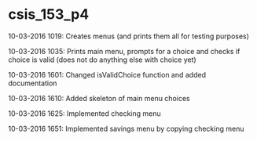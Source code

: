 # csis_153_p4

10-03-2016 1019: Creates menus (and prints them all for testing purposes)

10-03-2016 1035: Prints main menu, prompts for a choice and checks if choice is valid (does not do anything else with choice yet)

10-03-2016 1601: Changed isValidChoice function and added documentation

10-03-2016 1610: Added skeleton of main menu choices

10-03-2016 1625: Implemented checking menu

10-03-2016 1651: Implemented savings menu by copying checking menu
